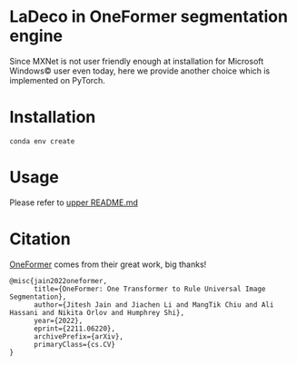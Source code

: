 # LaDeco in OneFormer segmentation engine

Since MXNet is not user friendly enough at installation for Microsoft Windows© user even today, here we provide another choice which is implemented on PyTorch.

# Installation

```console
conda env create
```

# Usage

Please refer to [upper README.md](../README.md#Usage)


# Citation

[OneFormer](https://arxiv.org/abs/2211.06220) comes from their great work, big thanks!
```
@misc{jain2022oneformer,
      title={OneFormer: One Transformer to Rule Universal Image Segmentation}, 
      author={Jitesh Jain and Jiachen Li and MangTik Chiu and Ali Hassani and Nikita Orlov and Humphrey Shi},
      year={2022},
      eprint={2211.06220},
      archivePrefix={arXiv},
      primaryClass={cs.CV}
}
```
